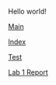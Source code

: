 Hello world!

[Main](https://dgkogan.github.io/cse15l-lab-reports/)

[Index](https://dgkogan.github.io/cse15l-lab-reports/index)

[Test](https://dgkogan.github.io/cse15l-lab-reports/test)

[Lab 1 Report](https://dgkogan.github.io/cse15l-lab-reports/lab1Report)
